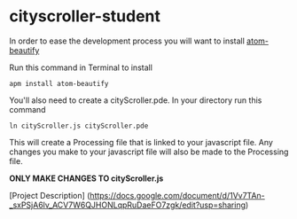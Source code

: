 # cityscroller-student
In order to ease the development process you will want to install [atom-beautify](https://atom.io/packages/atom-beautify#usage)

Run this command in Terminal to install

`apm install atom-beautify`

You'll also need to create a cityScroller.pde. In your directory run this command

`ln cityScroller.js cityScroller.pde`

This will create a Processing file that is linked to your javascript file. Any changes you make to your javascript file will also be made to the Processing file. 

**ONLY MAKE CHANGES TO cityScroller.js**

[Project Description] (https://docs.google.com/document/d/1Vv7TAn-_sxPSjA6lv_ACV7W6QJHONLqpRuDaeFO7zgk/edit?usp=sharing)
